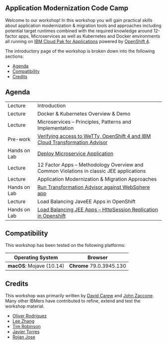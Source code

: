 ## Application Modernization Code Camp

Welcome to our workshop! In this workshop you will gain practical skills about application modernization & migration tools and approaches including potential target runtimes combined with the required knowledge around 12-factor apps, Microservices as well as Kubernetes and Docker environments all running on [IBM Cloud Pak for Applications](https://www.ibm.com/cloud/cloud-pak-for-applications/get-started) powered by [OpenShift 4](https://blog.openshift.com/introducing-red-hat-openshift-4/).


The introductory page of the workshop is broken down into the following sections:

* [Agenda](#agenda)
* [Compatibility](#compatibility)
* [Credits](#credits)

## Agenda

|   |   |
| - | - |
| Lecture | Introduction |
| Lecture | Docker & Kubernetes Overview & Demo |
| Lecture | Microservices – Principles, Patterns and Implementation |
| Pre-work | [Verifying access to WeTTy, OpenShift 4 and IBM Cloud Transformation Advisor](pre-work/README.md)  |
| Hands on Lab | [Deploy Microservice Application](db-connection-and-virtualization/README.md)
| Lecture | 12 Factor Apps – Methodology Overview and Common Violations in classic JEE applications |
| Lecture | Application Modernization & Migration Approaches |
| Hands on Lab | [Run Transformation Advisor against WebSphere app](exercise-1/README.md) |
| Lecture | Load Balancing JaveEE Apps in OpenShift |
|  Hands on Lab | [Load Balancing JEE Apps – HttpSession Replication in Openshift](machine-learning-in-jupyter-notebook/README.md)


## Compatibility

This workshop has been tested on the following platforms:

| Operating System | Browser |
| - | - |
| **macOS**: Mojave (10.14) | **Chrome** 79.0.3945.130 |



## Credits

This workshop was primarily written by [David Carew](https://developer.ibm.com/profiles/carew) and [John Zaccone](https://developer.ibm.com/profiles/john.zaccone). Many other IBMers have contributed to refine, extend and test the workshop material.

* [Oliver Rodriguez](https://developer.ibm.com/profiles/odrodrig)
* [Lee Zhang](https://developer.ibm.com/profiles/lijing)
* [Tim Robinson](https://developer.ibm.com/profiles/timro)
* [Javier Torres](https://github.com/jrtorres)
* [Rojan Jose](https://github.com/rojanjose)
